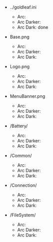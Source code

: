 * ../goldleaf.ini
  * Arc:
  * Arc Darker:
  * Arc Dark: done

* Base.png
  * Arc:
  * Arc Darker:
  * Arc Dark:
  
* Logo.png
  * Arc:
  * Arc Darker:
  * Arc Dark:
  
* MenuBanner.png
  * Arc:
  * Arc Darker:
  * Arc Dark:

* /Battery/
  * Arc:
  * Arc Darker:
  * Arc Dark:

* /Common/
  * Arc:
  * Arc Darker:
  * Arc Dark:
  
* /Connection/
  * Arc:
  * Arc Darker:
  * Arc Dark:
  
* /FileSystem/
  * Arc:
  * Arc Darker:
  * Arc Dark:

